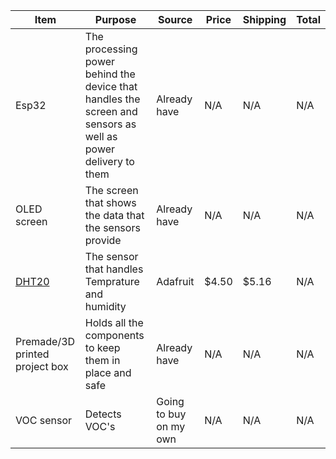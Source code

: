 |     Item      |                                                        Purpose                                                               |     Source    |     Price     |    Shipping    |         Total         |
| ------------- | ---------------------------------------------------------------------------------------------------------------------------- | ------------- | ------------- | -------------- | --------------------- |
|Esp32          |The processing power behind the device that handles the screen and sensors as well as power delivery to them                  |Already have   |     N/A       |    N/A         |       N/A             |
|OLED screen    |The screen that shows the data that the sensors provide                                                                       |Already have   |     N/A       |    N/A         |       N/A             |
|[DHT20](https://www.aliexpress.us/item/3256804925539438.html?) |The sensor that handles Temprature and humidity                                               |Adafruit       |     $4.50     |    $5.16       |       N/A             |
|Premade/3D printed project box| Holds all the components to keep them in place and safe                                                       |Already have   |     N/A       |    N/A         |       N/A             |
|VOC sensor     |Detects VOC's                                                                                                                 |Going to buy on my own|   N/A  |    N/A         |       N/A             |
